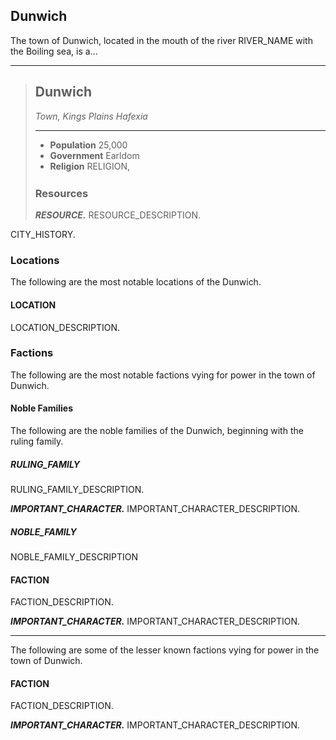 ## Dunwich
The town of Dunwich, located in the mouth of the river RIVER_NAME with the Boiling sea, is a...

___
> ## Dunwich
> *Town, Kings Plains Hafexia*
>___
> - **Population** 25,000
> - **Government** Earldom
> - **Religion** RELIGION,
>
><div style='margin-top:25px'></div>
>
> ### Resources
> ***RESOURCE.*** 
> RESOURCE_DESCRIPTION.
>

CITY_HISTORY.

### Locations
The following are the most notable locations of the Dunwich.

#### LOCATION
LOCATION_DESCRIPTION.



### Factions
The following are the most notable factions vying for power in the town of Dunwich.

#### Noble Families
The following are the noble families of the Dunwich, beginning with the ruling family.

##### RULING_FAMILY 
RULING_FAMILY_DESCRIPTION.

***IMPORTANT_CHARACTER.***
IMPORTANT_CHARACTER_DESCRIPTION.


##### NOBLE_FAMILY
NOBLE_FAMILY_DESCRIPTION


#### FACTION
FACTION_DESCRIPTION.

***IMPORTANT_CHARACTER.***
IMPORTANT_CHARACTER_DESCRIPTION.

___
The following are some of the lesser known factions vying for power in the town of Dunwich.

#### FACTION
FACTION_DESCRIPTION.

***IMPORTANT_CHARACTER.***
IMPORTANT_CHARACTER_DESCRIPTION.
